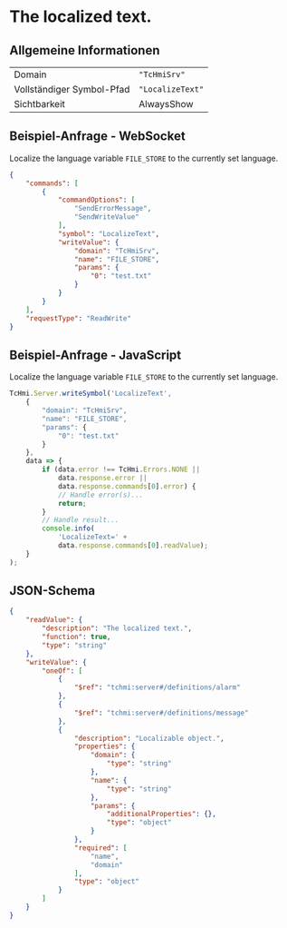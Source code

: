 # The localized text.

## Allgemeine Informationen

|  |  |
| - | - |
| Domain | `"TcHmiSrv"` |
| Vollständiger Symbol-Pfad | `"LocalizeText"` |
| Sichtbarkeit | AlwaysShow |

## Beispiel-Anfrage - WebSocket

Localize the language variable `FILE_STORE` to the currently set language.
```json
{
    "commands": [
        {
            "commandOptions": [
                "SendErrorMessage",
                "SendWriteValue"
            ],
            "symbol": "LocalizeText",
            "writeValue": {
                "domain": "TcHmiSrv",
                "name": "FILE_STORE",
                "params": {
                    "0": "test.txt"
                }
            }
        }
    ],
    "requestType": "ReadWrite"
}
```

## Beispiel-Anfrage - JavaScript

Localize the language variable `FILE_STORE` to the currently set language.
```javascript
TcHmi.Server.writeSymbol('LocalizeText',
    {
        "domain": "TcHmiSrv",
        "name": "FILE_STORE",
        "params": {
            "0": "test.txt"
        }
    },
    data => {
        if (data.error !== TcHmi.Errors.NONE ||
            data.response.error ||
            data.response.commands[0].error) {
            // Handle error(s)...
            return;
        }
        // Handle result...
        console.info(
            'LocalizeText=' +
            data.response.commands[0].readValue);
    }
);
```

## JSON-Schema

```json
{
    "readValue": {
        "description": "The localized text.",
        "function": true,
        "type": "string"
    },
    "writeValue": {
        "oneOf": [
            {
                "$ref": "tchmi:server#/definitions/alarm"
            },
            {
                "$ref": "tchmi:server#/definitions/message"
            },
            {
                "description": "Localizable object.",
                "properties": {
                    "domain": {
                        "type": "string"
                    },
                    "name": {
                        "type": "string"
                    },
                    "params": {
                        "additionalProperties": {},
                        "type": "object"
                    }
                },
                "required": [
                    "name",
                    "domain"
                ],
                "type": "object"
            }
        ]
    }
}
```
